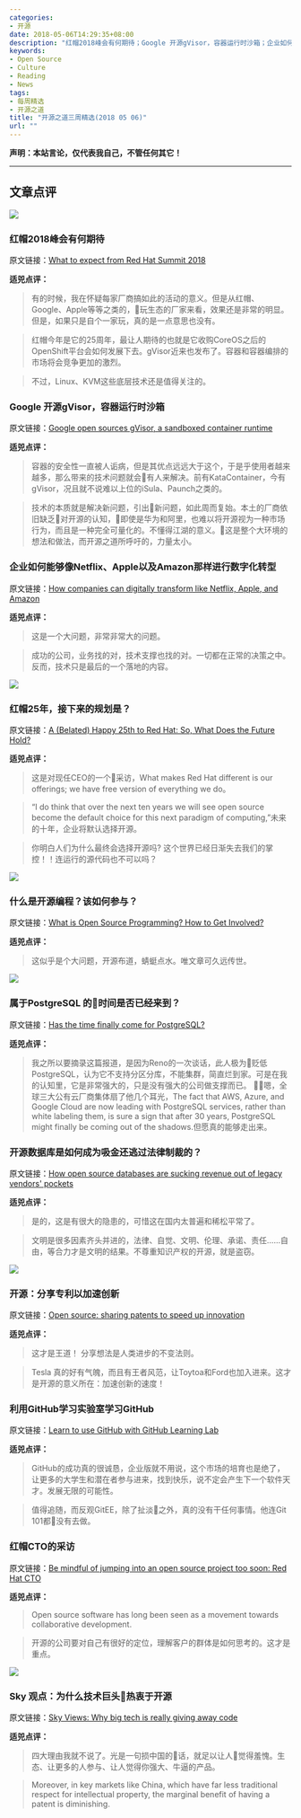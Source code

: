 ```yaml
---
categories:
- 开源
date: 2018-05-06T14:29:35+08:00
description: "红帽2018峰会有何期待；Google 开源gVisor，容器运行时沙箱；企业如何能够像Netflix、Apple以及Amazon那样进行数字化转型；红帽25年，接下来的规划是？什么是开源编程？该如何参与？属于PostgreSQL 的时间是否已经来到？开源数据库是如何成为吸金还逃过法律制裁的？开源：分享专利以加速创新；利用GitHub学习实验室学习GitHub；红帽CTO的采访；Sky 观点：为什么技术巨头热衷于开源"
keywords:
- Open Source
- Culture
- Reading
- News
tags:
- 每周精选
- 开源之道
title: "开源之道三周精选(2018 05 06)"
url: ""
---
```

**声明：本站言论，仅代表我自己，不管任何其它！**

---

## 文章点评

![](http://cdn2.itpro.co.uk/sites/itpro/files/styles/article_main_wide_image/public/2018/05/redhat_shutterstock_279408518.jpg?itok=oARYgKGP)

### 红帽2018峰会有何期待

原文链接：[What to expect from Red Hat Summit 2018](http://www.itpro.co.uk/open-source/31070/what-to-expect-from-red-hat-summit-2018)

**适兕点评：**

> 有的时候，我在怀疑每家厂商搞如此的活动的意义。但是从红帽、Google、Apple等等之类的，玩生态的厂家来看，效果还是非常的明显。但是，如果只是自个一家玩，真的是一点意思也没有。

> 红帽今年是它的25周年，最让人期待的也就是它收购CoreOS之后的OpenShift平台会如何发展下去。gVisor近来也发布了。容器和容器编排的市场将会竞争更加的激烈。

> 不过，Linux、KVM这些底层技术还是值得关注的。

### Google 开源gVisor，容器运行时沙箱

原文链接：[Google open sources gVisor, a sandboxed container runtime](https://www.zdnet.com/article/google-open-sources-gvisor-a-sandboxed-container-runtime/)

**适兕点评：**

> 容器的安全性一直被人诟病，但是其优点远远大于这个，于是乎使用者越来越多，那么带来的技术问题就会有人来解决。前有KataContainer，今有gVisor，况且就不说难以上位的iSula、Paunch之类的。

> 技术的本质就是解决新问题，引出新问题，如此周而复始。本土的厂商依旧缺乏对开源的认知，即使是华为和阿里，也难以将开源视为一种市场行为，而且是一种完全可量化的。不懂得江湖的意义。这是整个大环境的想法和做法，而开源之道所呼吁的，力量太小。

### 企业如何能够像Netflix、Apple以及Amazon那样进行数字化转型

原文链接：[How companies can digitally transform like Netflix, Apple, and Amazon](https://www.techrepublic.com/article/how-companies-can-digitally-transform-like-netflix-apple-and-amazon/)

**适兕点评：**

> 这是一个大问题，非常非常大的问题。

> 成功的公司，业务找的对，技术支撑也找的对。一切都在正常的决策之中。反而，技术只是最后的一个落地的内容。

![](https://www.cbronline.com/wp-content/uploads/2018/04/photo-1509805735646-2f72b3272a7d.jpg)

### 红帽25年，接下来的规划是？

原文链接：[A (Belated) Happy 25th to Red Hat: So, What Does the Future Hold?](https://www.cbronline.com/interview/red-hat-birthday-celebrations)

**适兕点评：**

> 这是对现任CEO的一个采访，What makes Red Hat different is our offerings; we have free version of everything we do。

> “I do think that over the next ten years we will see open source become the default choice for this next paradigm of computing,”未来的十年，企业将默认选择开源。

> 你明白人们为什么最终会选择开源吗? 这个世界已经日渐失去我们的掌控！！连运行的源代码也不可以吗？

![](https://www.technotification.com/wp-content/uploads/2018/04/open-source-licenses.jpg)

### 什么是开源编程？该如何参与？

原文链接：[What is Open Source Programming? How to Get Involved?](https://www.technotification.com/2018/04/open-source-programming.html)

**适兕点评：**

> 这似乎是个大问题，开源布道，蜻蜓点水。唯文章可久远传世。

![](https://zdnet4.cbsistatic.com/hub/i/r/2018/04/19/092cbf81-acac-4f3a-91a1-5a26abc1721f/resize/370xauto/ce84e38cb1c1a7c5a2c9e4c337e108ba/postgresql-logo.png)

### 属于PostgreSQL 的时间是否已经来到？

原文链接：[Has the time finally come for PostgreSQL?](https://www.zdnet.com/article/has-the-time-finally-come-for-postgresql/)

**适兕点评：**

> 我之所以要摘录这篇报道，是因为Reno的一次谈话，此人极为贬低PostgreSQL，认为它不支持分区分库，不能集群，简直烂到家。可是在我的认知里，它是非常强大的，只是没有强大的公司做支撑而已。
> 嗯，全球三大公有云厂商集体扇了他几个耳光，The fact that AWS, Azure, and Google Cloud are now leading with PostgreSQL services, rather than white labeling them, is sure a sign that after 30 years, PostgreSQL might finally be coming out of the shadows.但愿真的能够走出来。

### 开源数据库是如何成为吸金还逃过法律制裁的？

原文链接：[How open source databases are sucking revenue out of legacy vendors' pockets](https://www.techrepublic.com/article/how-open-source-databases-are-sucking-revenue-out-of-legacy-vendors-pockets/)

**适兕点评：**

> 是的，这是有很大的隐患的，可惜这在国内太普遍和稀松平常了。

> 文明是很多因素齐头并进的，法律、自觉、文明、伦理、承诺、责任......自由，等合力才是文明的结果。不尊重知识产权的开源，就是盗窃。

![](https://www.raconteur.net/wp-content/uploads/2018/04/Drivers-of-open-source-technology.jpg)

### 开源：分享专利以加速创新

原文链接：[Open source: sharing patents to speed up innovation](https://www.raconteur.net/business/open-source-sharing-patents-speed-innovation)

**适兕点评：**

> 这才是王道！ 分享想法是人类进步的不变法则。

> Tesla 真的好有气魄，而且有王者风范，让Toytoa和Ford也加入进来。这才是开源的意义所在：加速创新的速度！

### 利用GitHub学习实验室学习GitHub

原文链接：[Learn to use GitHub with GitHub Learning Lab](https://www.zdnet.com/article/learn-to-use-github-with-github-learning-lab/)

**适兕点评：**

> GitHub的成功真的很诚恳，企业版就不用说，这个市场的培育也是绝了，让更多的大学生和潜在者参与进来，找到快乐，说不定会产生下一个软件天才。发展无限的可能性。

> 值得追随，而反观GitEE，除了扯淡之外，真的没有干任何事情。他连Git 101都没有去做。


### 红帽CTO的采访

原文链接：[Be mindful of jumping into an open source project too soon: Red Hat CTO](https://www.thehindubusinessline.com/info-tech/be-mindful-of-jumping-into-an-open-source-project-too-soon-redhat-cto/article23590054.ece)

**适兕点评：**

> Open source software has long been seen as a movement towards collaborative development.

> 开源的公司要对自己有很好的定位，理解客户的群体是如何思考的。这才是重点。

![](https://e3.365dm.com/18/04/2048x1152/skynews-coding-computer-code_4284893.jpg?20180416230800)

### Sky 观点：为什么技术巨头热衷于开源

原文链接：[Sky Views: Why big tech is really giving away code](https://news.sky.com/story/sky-views-why-big-tech-is-really-giving-away-code-11334361)

**适兕点评：**

> 四大理由我就不说了。光是一句损中国的话，就足以让人觉得羞愧。生态、让更多的人参与、让人觉得你强大、牛逼的产品。

> Moreover, in key markets like China, which have far less traditional respect for intellectual property, the marginal benefit of having a patent is diminishing.
